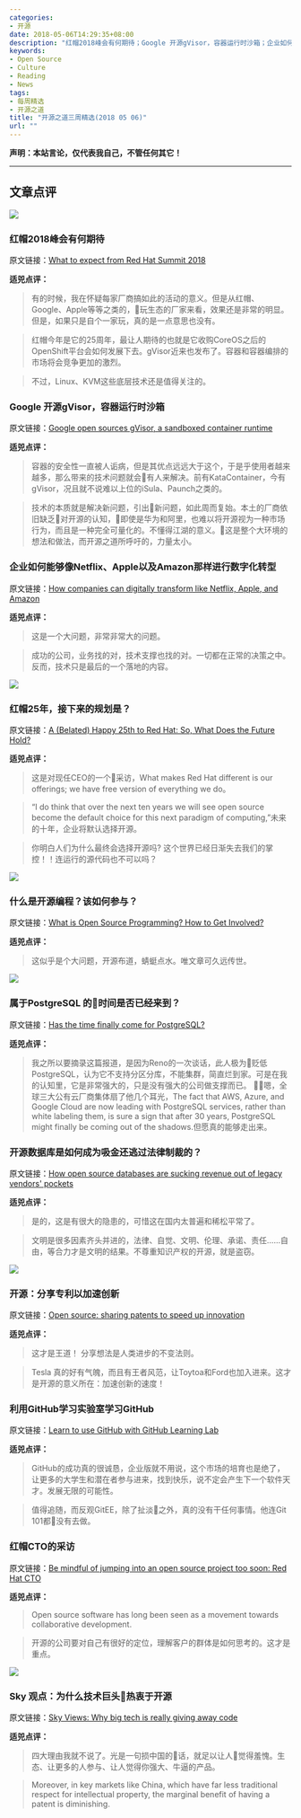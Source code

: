 ```yaml
---
categories:
- 开源
date: 2018-05-06T14:29:35+08:00
description: "红帽2018峰会有何期待；Google 开源gVisor，容器运行时沙箱；企业如何能够像Netflix、Apple以及Amazon那样进行数字化转型；红帽25年，接下来的规划是？什么是开源编程？该如何参与？属于PostgreSQL 的时间是否已经来到？开源数据库是如何成为吸金还逃过法律制裁的？开源：分享专利以加速创新；利用GitHub学习实验室学习GitHub；红帽CTO的采访；Sky 观点：为什么技术巨头热衷于开源"
keywords:
- Open Source
- Culture
- Reading
- News
tags:
- 每周精选
- 开源之道
title: "开源之道三周精选(2018 05 06)"
url: ""
---
```

**声明：本站言论，仅代表我自己，不管任何其它！**

---

## 文章点评

![](http://cdn2.itpro.co.uk/sites/itpro/files/styles/article_main_wide_image/public/2018/05/redhat_shutterstock_279408518.jpg?itok=oARYgKGP)

### 红帽2018峰会有何期待

原文链接：[What to expect from Red Hat Summit 2018](http://www.itpro.co.uk/open-source/31070/what-to-expect-from-red-hat-summit-2018)

**适兕点评：**

> 有的时候，我在怀疑每家厂商搞如此的活动的意义。但是从红帽、Google、Apple等等之类的，玩生态的厂家来看，效果还是非常的明显。但是，如果只是自个一家玩，真的是一点意思也没有。

> 红帽今年是它的25周年，最让人期待的也就是它收购CoreOS之后的OpenShift平台会如何发展下去。gVisor近来也发布了。容器和容器编排的市场将会竞争更加的激烈。

> 不过，Linux、KVM这些底层技术还是值得关注的。

### Google 开源gVisor，容器运行时沙箱

原文链接：[Google open sources gVisor, a sandboxed container runtime](https://www.zdnet.com/article/google-open-sources-gvisor-a-sandboxed-container-runtime/)

**适兕点评：**

> 容器的安全性一直被人诟病，但是其优点远远大于这个，于是乎使用者越来越多，那么带来的技术问题就会有人来解决。前有KataContainer，今有gVisor，况且就不说难以上位的iSula、Paunch之类的。

> 技术的本质就是解决新问题，引出新问题，如此周而复始。本土的厂商依旧缺乏对开源的认知，即使是华为和阿里，也难以将开源视为一种市场行为，而且是一种完全可量化的。不懂得江湖的意义。这是整个大环境的想法和做法，而开源之道所呼吁的，力量太小。

### 企业如何能够像Netflix、Apple以及Amazon那样进行数字化转型

原文链接：[How companies can digitally transform like Netflix, Apple, and Amazon](https://www.techrepublic.com/article/how-companies-can-digitally-transform-like-netflix-apple-and-amazon/)

**适兕点评：**

> 这是一个大问题，非常非常大的问题。

> 成功的公司，业务找的对，技术支撑也找的对。一切都在正常的决策之中。反而，技术只是最后的一个落地的内容。

![](https://www.cbronline.com/wp-content/uploads/2018/04/photo-1509805735646-2f72b3272a7d.jpg)

### 红帽25年，接下来的规划是？

原文链接：[A (Belated) Happy 25th to Red Hat: So, What Does the Future Hold?](https://www.cbronline.com/interview/red-hat-birthday-celebrations)

**适兕点评：**

> 这是对现任CEO的一个采访，What makes Red Hat different is our offerings; we have free version of everything we do。

> “I do think that over the next ten years we will see open source become the default choice for this next paradigm of computing,”未来的十年，企业将默认选择开源。

> 你明白人们为什么最终会选择开源吗? 这个世界已经日渐失去我们的掌控！！连运行的源代码也不可以吗？

![](https://www.technotification.com/wp-content/uploads/2018/04/open-source-licenses.jpg)

### 什么是开源编程？该如何参与？

原文链接：[What is Open Source Programming? How to Get Involved?](https://www.technotification.com/2018/04/open-source-programming.html)

**适兕点评：**

> 这似乎是个大问题，开源布道，蜻蜓点水。唯文章可久远传世。

![](https://zdnet4.cbsistatic.com/hub/i/r/2018/04/19/092cbf81-acac-4f3a-91a1-5a26abc1721f/resize/370xauto/ce84e38cb1c1a7c5a2c9e4c337e108ba/postgresql-logo.png)

### 属于PostgreSQL 的时间是否已经来到？

原文链接：[Has the time finally come for PostgreSQL?](https://www.zdnet.com/article/has-the-time-finally-come-for-postgresql/)

**适兕点评：**

> 我之所以要摘录这篇报道，是因为Reno的一次谈话，此人极为贬低PostgreSQL，认为它不支持分区分库，不能集群，简直烂到家。可是在我的认知里，它是非常强大的，只是没有强大的公司做支撑而已。
> 嗯，全球三大公有云厂商集体扇了他几个耳光，The fact that AWS, Azure, and Google Cloud are now leading with PostgreSQL services, rather than white labeling them, is sure a sign that after 30 years, PostgreSQL might finally be coming out of the shadows.但愿真的能够走出来。

### 开源数据库是如何成为吸金还逃过法律制裁的？

原文链接：[How open source databases are sucking revenue out of legacy vendors' pockets](https://www.techrepublic.com/article/how-open-source-databases-are-sucking-revenue-out-of-legacy-vendors-pockets/)

**适兕点评：**

> 是的，这是有很大的隐患的，可惜这在国内太普遍和稀松平常了。

> 文明是很多因素齐头并进的，法律、自觉、文明、伦理、承诺、责任......自由，等合力才是文明的结果。不尊重知识产权的开源，就是盗窃。

![](https://www.raconteur.net/wp-content/uploads/2018/04/Drivers-of-open-source-technology.jpg)

### 开源：分享专利以加速创新

原文链接：[Open source: sharing patents to speed up innovation](https://www.raconteur.net/business/open-source-sharing-patents-speed-innovation)

**适兕点评：**

> 这才是王道！ 分享想法是人类进步的不变法则。

> Tesla 真的好有气魄，而且有王者风范，让Toytoa和Ford也加入进来。这才是开源的意义所在：加速创新的速度！

### 利用GitHub学习实验室学习GitHub

原文链接：[Learn to use GitHub with GitHub Learning Lab](https://www.zdnet.com/article/learn-to-use-github-with-github-learning-lab/)

**适兕点评：**

> GitHub的成功真的很诚恳，企业版就不用说，这个市场的培育也是绝了，让更多的大学生和潜在者参与进来，找到快乐，说不定会产生下一个软件天才。发展无限的可能性。

> 值得追随，而反观GitEE，除了扯淡之外，真的没有干任何事情。他连Git 101都没有去做。


### 红帽CTO的采访

原文链接：[Be mindful of jumping into an open source project too soon: Red Hat CTO](https://www.thehindubusinessline.com/info-tech/be-mindful-of-jumping-into-an-open-source-project-too-soon-redhat-cto/article23590054.ece)

**适兕点评：**

> Open source software has long been seen as a movement towards collaborative development.

> 开源的公司要对自己有很好的定位，理解客户的群体是如何思考的。这才是重点。

![](https://e3.365dm.com/18/04/2048x1152/skynews-coding-computer-code_4284893.jpg?20180416230800)

### Sky 观点：为什么技术巨头热衷于开源

原文链接：[Sky Views: Why big tech is really giving away code](https://news.sky.com/story/sky-views-why-big-tech-is-really-giving-away-code-11334361)

**适兕点评：**

> 四大理由我就不说了。光是一句损中国的话，就足以让人觉得羞愧。生态、让更多的人参与、让人觉得你强大、牛逼的产品。

> Moreover, in key markets like China, which have far less traditional respect for intellectual property, the marginal benefit of having a patent is diminishing.
